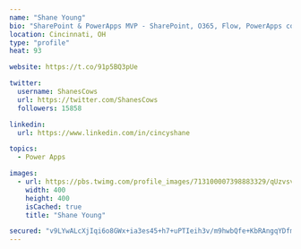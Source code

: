 ```yaml
---
name: "Shane Young"
bio: "SharePoint & PowerApps MVP - SharePoint, O365, Flow, PowerApps consulting? @PowerApps911 | Pure Snark? You found it."
location: Cincinnati, OH
type: "profile"
heat: 93

website: https://t.co/91p5BQ3pUe

twitter:
  username: ShanesCows
  url: https://twitter.com/ShanesCows
  followers: 15858

linkedin:
  url: https://www.linkedin.com/in/cincyshane

topics:
  - Power Apps

images:
  - url: https://pbs.twimg.com/profile_images/713100007398883329/qUzvsvQ3_400x400.jpg
    width: 400
    height: 400
    isCached: true
    title: "Shane Young"

secured: "v9LYwALcXjIqi6o8GWx+ia3es45+h7+uPTIeih3v/m9hwbQfe+KbRAngqYDfmfRBX2yO9GFVr/FGxIw+4J48aC+DtbvfYVf5l6Na7lDqzaRmtSu6wROB2EseEjgNUrEwZjjdcYWsZmaFGvQ8xkg/Pta8EMnRfQSfJs3rfxeQFnONTbV0VCNbVI1SejxWMGKTMIz5d8jW/xatpBZLG/Xo/ql3+CBicL5jJjajj6cnBdQgoDdx6DFk9LYR6y9F4IJoYKnm+5CAXiNTTzELOe6plrHafNR+UpVjZMY2cPBz6hESPE2pAV/pLWbD9ipq4Wf1T0urWmH3jb4PkN0iGPendqhfcjvUseuO/9X0XGM9Zl6bXMVHjXwDi2M6xPPSXZpXu1UEL6h25CSCnNngUw1w3Ob9YdscNSEQHvemkPfA058=;w+LmmYUInU0eC4LecsKf+g=="
---
```


